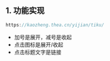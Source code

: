## 1. 功能实现

```js
https://kaozheng.thea.cn/yijian/tiku/
```

- 加号是展开，减号是收起
- 点击图标是展开/收起
- 点击标题文字是链接




